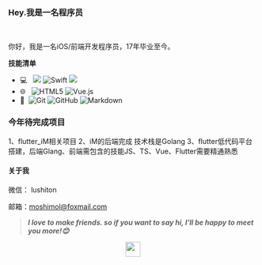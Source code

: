 
### Hey.我是一名程序员

<br/>

你好，我是一名iOS/前端开发程序员，17年毕业至今。



**技能清单**

- 💻 &#160; ![](https://img.shields.io/badge/-Objc-333333?style=flat&logo=Object-C&logoColor=333333) ![Swift](https://img.shields.io/badge/-Swift-333333?style=flat&logo=Swift&logoColor=Orange) ![](https://img.shields.io/badge/-GoLand-333333?style=flat&logo=Object-C&logoColor=333333)
- 🌐 &#160; ![HTML5](https://img.shields.io/badge/-HTML5-333333?style=flat&logo=HTML5) ![Vue.js](https://img.shields.io/badge/-VueJS-333333?style=flat&logo=Vue.js)
- 🔧 &#160;![Git](https://img.shields.io/badge/-Git-333333?style=flat&logo=git) ![GitHub](https://img.shields.io/badge/-GitHub-333333?style=flat&logo=github) ![Markdown](https://img.shields.io/badge/-Markdown-333333?style=flat&logo=markdown)


### 今年待完成项目

1、flutter_iM相关项目
2、iM的后端完成 技术栈是Golang
3、flutter低代码平台搭建，后端Glang、前端需包含的技能JS、TS、Vue、Flutter需要精通熟悉

#### 关于我

微信： lushiton

邮箱：moshimol@foxmail.com



> ***I love to make friends. so if you want to say hi, I'll be happy to meet you more!😊***

<p align="center">
  <img src="https://user-images.githubusercontent.com/5679180/79618120-0daffb80-80be-11ea-819e-d2b0fa904d07.gif" width="30px">
  <br><br>
<br>
</p>
